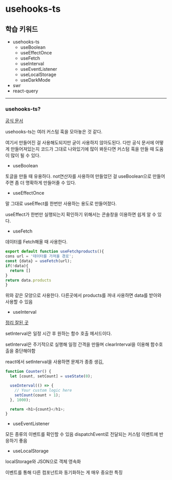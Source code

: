 # usehooks-ts

## 학습 키워드

* usehooks-ts
  * useBoolean
  * useEffectOnce
  * useFetch
  * useInterval
  * useEventListener
  * useLocalStorage
  * useDarkMode
* swr
* react-query

* * *

### usehooks-ts?

[공식 문서](https://usehooks-ts.com/)

usehooks-ts는 여러 커스텀 훅을 모아놓은 것 같다.

여기서 만들어진 걸 사용해도되지만 굳이 사용하지 않아도된다. 다만 공식 문서에 어떻게 만들어져있는지 코드가 그대로 나와있기에 많이 봐둔다면 커스텀 훅을 만들 때 도움이 많이 될 수 있다.

* useBoolean

토글을 만들 때 유용하다. not연산자를 사용하여 만들었던 걸 useBoolean으로 만들어주면 좀 더 명확하게 만들어줄 수 있다.

* useEffectOnce

말 그대로 useEffect를 한번만 사용하는 용도로 만들어졌다.

useEffect가 한번만 실행되는지 확인하기 위해서는 콘솔창을 이용하면 쉽게 알 수 있다.

* useFetch

데이터를 Fetch해올 때 사용한다.

```js
export default function useFetchproducts(){
cons url = '데이터를 가져올 경로';
const {data} = useFetch(url);
if(!data){
  return []
}
return data.products
}

```

위와 같은 모양으로 사용한다. 다른곳에서 products를 꺼내 사용하면 data를 받아와 사용할 수 있음

* useInterval

[정리 잘된 곳](https://velog.io/@goldbear2022/setInterval-%ED%8A%B9%EC%A7%95%EA%B3%BC-useInterval)

setInterval은 일정 시간 후 원하는 함수 호출 메서드이다.

setInterval은 주기적으로 실행해 일정 간격을 만들며 clearInterval을 이용해 함수호출을 중단해야함

react에서 setInterval을 사용하면 문제가 종종 생김,

```js
function Counter() {
  let [count, setCount] = useState(0);

  useInterval(() => {
    // Your custom logic here
    setCount(count + 1);
  }, 1000);

  return <h1>{count}</h1>;
}
```

* useEventListener

모든 종류의 이벤트를 확인할 수 있음 dispatchEvent로 전달되는 커스텀 이벤트에 반응하기 좋음

* useLocalStorage

localStorage와 JSON으로 객체 영속화

이벤트를 통해 다른 컴포넌트와 동기화하는 게 매우 중요한 특징
